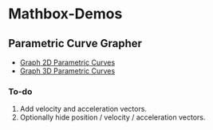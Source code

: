 # Mathbox-Demos

## Parametric Curve Grapher

- [Graph 2D Parametric Curves](https://cdn.rawgit.com/ChristopherChudzicki/MathBox-Demos/master/parametric_curves_2D.html)
- [Graph 3D Parametric Curves](https://cdn.rawgit.com/ChristopherChudzicki/MathBox-Demos/master/parametric_curves_3D.html)
    
### To-do

 1. Add velocity and acceleration vectors.
 2. Optionally hide position / velocity / acceleration vectors.
